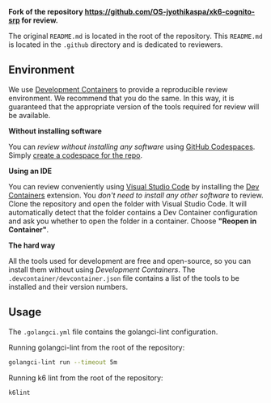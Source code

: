 
**Fork of the repository https://github.com/OS-jyothikaspa/xk6-cognito-srp for review.**

The original `README.md` is located in the root of the repository. This `README.md` is located in the `.github` directory and is dedicated to reviewers.

## Environment

We use [Development Containers](https://containers.dev/) to provide a reproducible review environment. We recommend that you do the same. In this way, it is guaranteed that the appropriate version of the tools required for review 
will be available.

**Without installing software**

You can *review without installing any software* using [GitHub Codespaces](https://docs.github.com/en/codespaces). Simply [create a codespace for the repo](https://docs.github.com/en/codespaces/developing-in-a-codespace/creating-a-codespace-for-a-repository).


**Using an IDE**

You can review conveniently using [Visual Studio Code](https://code.visualstudio.com/) by installing the [Dev Containers](https://marketplace.visualstudio.com/items?itemName=ms-vscode-remote.remote-containers) extension. You *don't need to install any other software* to review. Clone the repository and open the folder with Visual Studio Code. It will automatically detect that the folder contains a Dev Container configuration and ask you whether to open the folder in a container. Choose **"Reopen in Container"**.

**The hard way**

All the tools used for development are free and open-source, so you can install them without using *Development Containers*. The `.devcontainer/devcontainer.json` file contains a list of the tools to be installed and their version numbers.

## Usage

The `.golangci.yml` file contains the golangci-lint configuration.

Running golangci-lint from the root of the repository:

```bash
golangci-lint run --timeout 5m
```

Running k6 lint from the root of the repository:

```bash
k6lint
```
